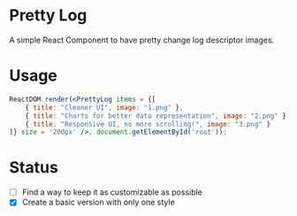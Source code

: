 # Pretty Log
A simple React Component to have pretty change log descriptor images.

# Usage 

```jsx
ReactDOM.render(<PrettyLog items = {[
    { title: "Cleaner UI", image: "1.png" },
    { title: "Charts for better data representation", image: "2.png" },
    { title: "Responsive UI, no more scrolling!", image: "3.png" }
]} size = '200px' />, document.getElementById('root'));
```

# Status

* [ ] Find a way to keep it as customizable as possible
* [x] Create a basic version with only one style
